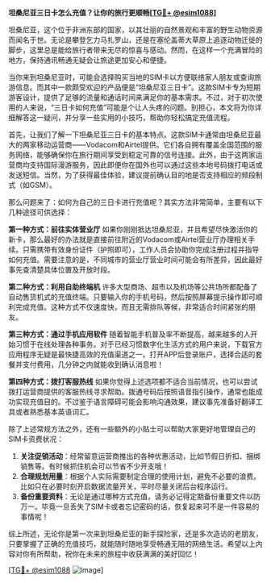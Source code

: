 **坦桑尼亚三日卡怎么充值？让你的旅行更顺畅[[TG💪+ @esim1088](https://t.me/s/esim1088)]**

坦桑尼亚，这个位于非洲东部的国家，以其壮丽的自然景观和丰富的野生动物资源而闻名于世。无论是攀登乞力马扎罗山，还是在塞伦盖蒂大草原上追逐动物迁徙的脚步，这里总是能给旅行者带来无尽的惊喜与感动。然而，在这样一个充满冒险的地方，保持通讯畅通无疑会让旅途更加安心和便捷。

当你来到坦桑尼亚时，可能会选择购买当地的SIM卡以方便联络家人朋友或查询旅游信息。而其中一款颇受欢迎的产品便是“坦桑尼亚三日卡”。这款SIM卡专为短期游客设计，提供了足够的流量和通话时间来满足你的基本需求。不过，对于初次使用的人来说，“三日卡如何充值”可能是个让人头疼的问题。别担心，本文将为你详细解答这一疑问，并分享一些实用的小技巧，帮助你轻松搞定充值流程。

首先，让我们了解一下坦桑尼亚三日卡的基本特点。这款SIM卡通常由坦桑尼亚最大的两家移动运营商——Vodacom和Airtel提供。它们各自拥有覆盖全国范围的服务网络，能够确保你在旅行期间享受到稳定可靠的信号连接。此外，由于这两家运营商均支持国际漫游服务，因此即便你在国外也可以通过这些本地号码拨打电话或发送短信。当然，为了获得最佳体验，建议提前确认目的地是否支持相应的频段制式（如GSM）。

那么问题来了：如何为自己的三日卡进行充值呢？其实方法非常简单，主要有以下几种途径可供选择：

**第一种方式：前往实体营业厅**
如果你刚刚抵达坦桑尼亚，并且希望尽快激活你的新卡，那么最好的办法就是直接前往附近的Vodacom或Airtel营业厅办理相关手续。只需携带有效身份证件（护照即可），工作人员会协助你完成注册过程并指导如何充值。需要注意的是，不同城市的营业厅营业时间可能会有所差异，因此最好事先查清楚具体位置及开放时段。

**第二种方式：利用自助终端机**
许多大型商场、超市以及机场等公共场所都配备了自动售货机式的充值终端。只要输入你的手机号码，然后按照屏幕提示操作即可顺利完成充值。这种方式不仅速度快，而且无需排队等候，非常适合时间紧张的朋友。

**第三种方式：通过手机应用软件**
随着智能手机普及率不断提高，越来越多的人开始习惯于在线处理各种事务。对于已经习惯数字化生活方式的用户来说，下载官方应用程序无疑是最快捷高效的充值渠道之一。打开APP后登录账户，选择合适的套餐并支付费用，几分钟之内就能收到确认消息啦！

**第四种方式：拨打客服热线**
如果你觉得上述选项都不适合当前情况，也可以尝试拨打运营商提供的客服热线寻求帮助。拨通号码后按照语音指引操作，通常也能成功实现充值目的。不过鉴于语言障碍可能会影响沟通效果，建议事先准备好翻译工具或者熟悉基本英语词汇。

除了上述常规方法之外，还有一些额外的小贴士可以帮助大家更好地管理自己的SIM卡资费状况：

1. **关注促销活动**：经常留意运营商推出的各种优惠活动，比如节假日折扣、捆绑销售等。有时候抓住机会可以节省不少开支哦！
2. **合理规划用量**：根据个人实际需要制定合理的使用计划，避免不必要的浪费。比如只在必要时刻开启数据流量开关，平时尽量关闭后台程序运行。
3. **备份重要资料**：无论是通过哪种方式充值，请务必记得定期备份重要文件以防万一。毕竟一旦丢失了SIM卡或者忘记密码的话，恢复起来可不是一件容易的事情呢！

综上所述，无论你是第一次来到坦桑尼亚的新手探险家，还是多次造访的老朋友，只要掌握了正确的充值技巧，就能随时随地享受畅通无阻的网络生活。希望以上内容对你有所帮助，祝你在未来的旅程中收获满满的美好回忆！

[[TG💪+ @esim1088](https://t.me/s/esim1088) ![Image](https://i.postimg.cc/4NQfJmqS/Snipaste-2025-05-13-00-14-12.png)]